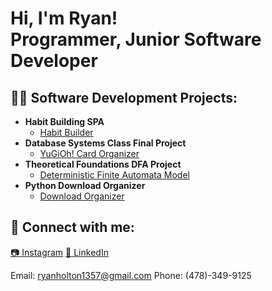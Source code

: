 <h1>Hi, I'm Ryan! <br/><a>Programmer</a>, <a>Junior Software Developer</a></h1>

<h2>👨‍💻 Software Development Projects:</h2>

- <b>Habit Building SPA</b>
  - [Habit Builder](https://github.com/VentusLeon/Habit-Builder-SPA)
- <b>Database Systems Class Final Project</b>
  - [YuGiOh! Card Organizer](https://github.com/VentusLeon/Database-Systems-Final-Project)
- <b>Theoretical Foundations DFA Project</b>
  - [Deterministic Finite Automata Model](https://github.com/VentusLeon/DFA-Model)
- <b>Python Download Organizer</b>
  - [Download Organizer](https://github.com/VentusLeon/Python-Download-Organizer)


<h2> 🤳 Connect with me:</h2>

[📷 Instagram](https://www.instagram.com/rholton02/)
[💬 LinkedIn](https://www.linkedin.com/in/ryan-holton-62a79322b/)

<a>Email: ryanholton1357@gmail.com</a>
<a>Phone: (478)-349-9125</a>
